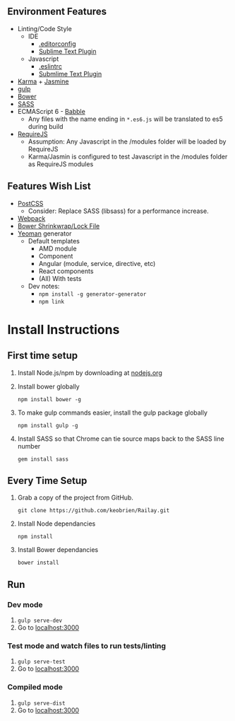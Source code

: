 ## Environment Features
- Linting/Code Style
	- IDE
		- [.editorconfig](http://editorconfig.org/)
		- [Sublime Text Plugin](https://github.com/sindresorhus/editorconfig-sublime)
	- Javascript
		- [.eslintrc](http://eslint.org/)
		- [Submlime Text Plugin](https://github.com/roadhump/SublimeLinter-eslint)
- [Karma](http://karma-runner.github.io/0.13/index.html) + [Jasmine](http://jasmine.github.io/)
- [gulp](http://gulpjs.com/)
- [Bower](http://bower.io/)
- [SASS](http://sass-lang.com/)
- ECMAScript 6 - [Babble](https://babeljs.io)
	- Any files with the name ending in `*.es6.js` will be translated to es5 during build
- [RequireJS](http://requirejs.org/)
	- Assumption: Any Javascript in the /modules folder will be loaded by RequireJS
	- Karma/Jasmin is configured to test Javascript in the /modules folder as RequireJS modules

## Features Wish List
- [PostCSS](https://github.com/postcss/postcss)
	- Consider: Replace SASS (libsass) for a performance increase.
- [Webpack](https://webpack.github.io/)
- [Bower Shrinkwrap/Lock File](https://github.com/bower/bower/issues/505)
- [Yeoman](http://yeoman.io/) generator
	- Default templates
		- AMD module
		- Component
		- Angular (module, service, directive, etc)
		- React components
		- (All) With tests
	- Dev notes:
		- `npm install -g generator-generator`
		- `npm link`

# Install Instructions

## First time setup

1. Install Node.js/npm by downloading at [nodejs.org](http://nodejs.org)
1. Install bower globally

	`npm install bower -g`

1. To make gulp commands easier, install the gulp package globally

    `npm install gulp -g`
    
1. Install SASS so that Chrome can tie source maps back to the SASS line number

	`gem install sass`
    
## Every Time Setup
1. Grab a copy of the project from GitHub.

	`git clone https://github.com/keobrien/Railay.git`

1. Install Node dependancies

    `npm install`

1. Install Bower dependancies

    `bower install`

## Run

### Dev mode

1. `gulp serve-dev`
1. Go to [localhost:3000](http://localhost:3000)


### Test mode and watch files to run tests/linting

1. `gulp serve-test`
1. Go to [localhost:3000](http://localhost:3000)


### Compiled mode

1. `gulp serve-dist`
1. Go to [localhost:3000](http://localhost:3000)
